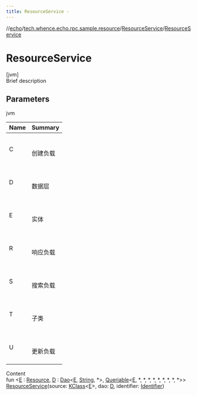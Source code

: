 ```yaml
---
title: ResourceService -
---
```

//[echo](../../index.md)/[tech.whence.echo.rpc.sample.resource](../index.md)/[ResourceService](index.md)/[ResourceService](-resource-service.md)



# ResourceService  
[jvm]  
Brief description  


## Parameters  
  
jvm  
  
|  Name|  Summary| 
|---|---|
| C| <br><br>创建负载<br><br>
| D| <br><br>数据层<br><br>
| E| <br><br>实体<br><br>
| R| <br><br>响应负载<br><br>
| S| <br><br>搜索负载<br><br>
| T| <br><br>子类<br><br>
| U| <br><br>更新负载<br><br>
  
  
Content  
fun <[E](index.md) : [Resource](../-resource/index.md), [D](index.md) : [Dao](../../tech.whence.echo.dal.dao/-dao/index.md)<[E](index.md), [String](https://kotlinlang.org/api/latest/jvm/stdlib/kotlin/-string/index.html), *>, [Queriable](../../tech.whence.echo.dal.dao/-queriable/index.md)<[E](index.md), *, *, *, *, *, *, *, *, *>> [ResourceService](-resource-service.md)(source: [KClass](https://kotlinlang.org/api/latest/jvm/stdlib/kotlin.reflect/-k-class/index.html)<[E](index.md)>, dao: [D](index.md), identifier: [Identifier](../../tech.whence.echo.dal.entity.id/-identifier/index.md))  



